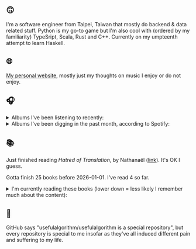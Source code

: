 ## 🙃

I'm a software engineer from Taipei, Taiwan that mostly do backend & data related stuff. Python is my go-to game but I'm also cool with (ordered by my familiarity) TypeSript, Scala, Rust and C++. Currently on my umpteenth attempt to learn Haskell.

## 🌐

[My personal website](https://usefulalgorithm.github.io/), mostly just my thoughts on music I enjoy or do not enjoy.

## 🎧

<details>
<summary>Albums I've been listening to recently:</summary>

- _Pray for Paris_, by Westside Gunn
- _I LAY DOWN MY LIFE FOR YOU_, by JPEGMAFIA
- _Only Good Dreams for Me_, by Zaumne
- _Endlessness_, by Nala Sinephro
- _卵_, by betcover!!
- _馬_, by betcover!!
- _If I don't make it, I love u_, by Still House Plants
- _A Lonely Sinner_, by samlrc
- _Intrinsic Rhythm_, by Perila
- _How to Rescue Things_, by Bill Orcutt
- _Great Doubt_, by Astrid Sonne
- _Palookaville_, by Serengeti

</details>

<details>
<summary>Albums I've been digging in the past month, according to Spotify:</summary>

- _馬_, by betcover!!
- _卵_, by betcover!!
- _Intrinsic Rhythm_, by Perila
- _Endlessness_, by Nala Sinephro
- _Seven Reorganisations_, by Beatrice Dillon, Explore Ensemble
- _Mahōgakkō_, by Hakushi Hasegawa
- _Leave Another Day_, by Milan W.
- _Palookaville_, by Serengeti
- _Trellis_, by Lifted
- _sentiment_, by claire rousay
- _Damaged_, by Ghost Dubs
- _Naya_, by Dawuna
- _How to Rescue Things_, by Bill Orcutt
- _False 02_, by Selfsame
- _forge_, by KMRU
- _You Only Die 1nce_, by Freddie Gibbs
- _Skylla_, by Ruth Goller
- _Great Doubt_, by Astrid Sonne

</details>

## 📚

Just finished reading _Hatred of Translation_, by Nathanaël ([link](https://hardcover.app/books/hatred-of-translation)). It's OK I guess.

Gotta finish 25 books before 2026-01-01. I've read 4 so far.

<details>
<summary>I'm currently reading these books (lower down = less likely I remember much about the content):</summary>

- _Mona Lisa Overdrive_, by William Gibson ([link](https://hardcover.app/books/mona-lisa-overdrive))
- _Genesis and Trace: Derrida Reading Husserl and Heidegger_, by Paola Marrati, Simon Sparks ([link](https://hardcover.app/books/genesis-and-trace))
- _Philosophical Chemistry: Genealogy of a Scientific Field_, by Manuel DeLanda ([link](https://hardcover.app/books/philosophical-chemistry))
- _Political Categories: Thinking Beyond Concepts_, by Michael Marder ([link](https://hardcover.app/books/political-categories))
- _Regeneration_, by Pat Barker ([link](https://hardcover.app/books/regeneration-1991))
- _K-punk_, by Mark Fisher ([link](https://hardcover.app/books/k-punk-2018))
- _A Biography of Ordinary Man: On Authorities and Minorities_, by François Laruelle, Jessie Hock, and friends ([link](https://hardcover.app/books/a-biography-of-ordinary-man))
- _A Short History of Decay_, by Emil M. Cioran, Richard Howard ([link](https://hardcover.app/books/a-short-history-of-decay))
- _Anti-Oedipus_, by Gilles Deleuze, Félix Guattari, and friends ([link](https://hardcover.app/books/anti-oedipus))
- _A Thousand Plateaus_, by Gilles Deleuze ([link](https://hardcover.app/books/a-thousand-plateaus))

</details>

## 💬

GitHub says "usefulalgorithm/usefulalgorithm is a special repository", but every repository is special to me insofar as they've all induced different pain and suffering to my life.